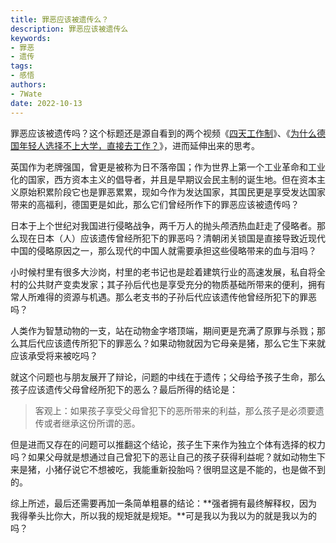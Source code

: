 ```yaml
---
title: 罪恶应该被遗传么？
description: 罪恶应该被遗传么
keywords:
- 罪恶
- 遗传
tags: 
- 感悟
authors:
- 7Wate
date: 2022-10-13
---
```


罪恶应该被遗传吗？这个标题还是源自看到的两个视频《[四天工作制](https://www.youtube.com/watch?v=omzpb2HGJ54&ab_channel=BBCNews%E4%B8%AD%E6%96%87)》、《[为什么德国年轻人选择不上大学，直接去工作？](https://www.bilibili.com/video/BV1fD4y1v7W7/?spm_id_from=333.337.search-card.all.click&vd_source=4af175678b9f5d3c2fde15b2cf172727)》，进而延伸出来的思考。

英国作为老牌强国，曾更是被称为日不落帝国；作为世界上第一个工业革命和工业化的国家，西方资本主义的倡导者，并且是早期议会民主制的诞生地。但在资本主义原始积累阶段它也是罪恶累累，现如今作为发达国家，其国民更是享受发达国家带来的高福利，德国更是如此，那么它们曾经所作下的罪恶应该被遗传吗？

日本于上个世纪对我国进行侵略战争，两千万人的抛头颅洒热血赶走了侵略者。那么现在日本（人）应该遗传曾经所犯下的罪恶吗？清朝闭关锁国是直接导致近现代中国的侵略原因之一，那么现代的中国人就需要承担这些侵略带来的血与泪吗？

小时候村里有很多大沙岗，村里的老书记也是趁着建筑行业的高速发展，私自将全村的公共财产变卖发家；其子孙后代也是享受充分的物质基础所带来的便利，拥有常人所难得的资源与机遇。那么老支书的子孙后代应该遗传他曾经所犯下的罪恶吗？

人类作为智慧动物的一支，站在动物金字塔顶端，期间更是充满了原罪与杀戮；那么其后代应该遗传所犯下的罪恶么？如果动物就因为它母亲是猪，那么它生下来就应该承受将来被吃吗？

就这个问题也与朋友展开了辩论，问题的中线在于遗传；父母给予孩子生命，那么孩子应该遗传父母曾经所犯下的恶么？最后所得的结论是：

> 客观上：如果孩子享受父母曾犯下的恶所带来的利益，那么孩子是必须要遗传或者继承这份所谓的恶。

但是进而又存在的问题可以推翻这个结论，孩子生下来作为独立个体有选择的权力吗？如果父母就是想通过自己曾犯下的恶让自己的孩子获得利益呢？就如动物生下来是猪，小猪仔说它不想被吃，我能重新投胎吗？很明显这是不能的，也是做不到的。

综上所述，最后还需要再加一条简单粗暴的结论：**强者拥有最终解释权，因为我得拳头比你大，所以我的规矩就是规矩。**可是我以为我以为的就是我以为的吗？